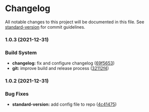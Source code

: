 # Changelog

All notable changes to this project will be documented in this file. See [standard-version](https://github.com/conventional-changelog/standard-version) for commit guidelines.

### 1.0.3 (2021-12-31)


### Build System

* **changelog:** fix and configure changelog ([69f5653](https://github.com/mokkapps/changelog-generator-demo/commits/69f5653ccfdc22e5218ee1f6280b8d20ac82e762))
* **git:** improve build and release process ([32112f4](https://github.com/mokkapps/changelog-generator-demo/commits/32112f4bee14c5feaaa3de95da551d0960f7779e))

### 1.0.2 (2021-12-31)


### Bug Fixes

* **standard-version:** add config file to repo ([4c41475](https://github.com/mokkapps/changelog-generator-demo/commits/4c414751cfe18266c74574cff450f02782af93a9))
